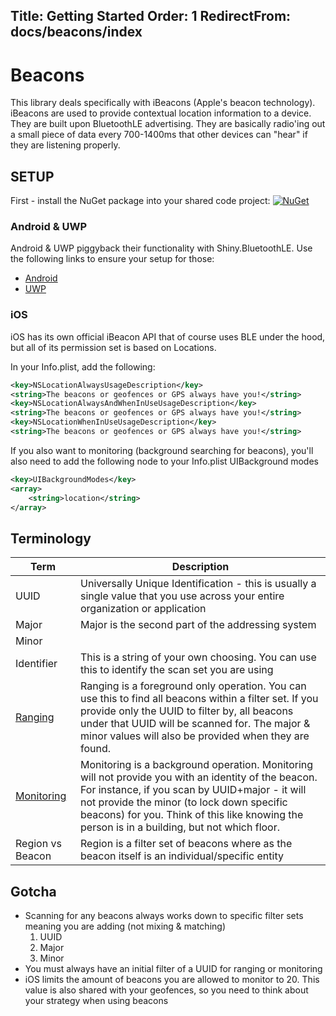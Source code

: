 Title: Getting Started
Order: 1
RedirectFrom: docs/beacons/index
---

# Beacons

This library deals specifically with iBeacons (Apple's beacon technology).  iBeacons are used to provide contextual location information to a device.  They are built upon BluetoothLE advertising.  They are basically radio'ing out a small piece of data every 700-1400ms that other devices can "hear" if they are listening properly. 

## SETUP

First - install the NuGet package into your shared code project: [![NuGet](https://img.shields.io/nuget/v/Shiny.Beacons.svg?maxAge=2592000)](https://www.nuget.org/packages/Shiny.Beacons/)

### Android & UWP
Android & UWP piggyback their functionality with Shiny.BluetoothLE.  Use the following links to ensure your setup for those:
* [Android](/docs/ble/platforms/android)
* [UWP](/docs/ble/platforms/uwp)

### iOS

iOS has its own official iBeacon API that of course uses BLE under the hood, but all of its permission set is based on Locations.  

In your Info.plist, add the following:

```xml
<key>NSLocationAlwaysUsageDescription</key>
<string>The beacons or geofences or GPS always have you!</string>
<key>NSLocationAlwaysAndWhenInUseUsageDescription</key>
<string>The beacons or geofences or GPS always have you!</string>
<key>NSLocationWhenInUseUsageDescription</key>
<string>The beacons or geofences or GPS always have you!</string>
```

If you also want to monitoring (background searching for beacons), you'll also need to add the following node to your Info.plist UIBackground modes

```xml
<key>UIBackgroundModes</key>
<array>
    <string>location</string>
</array>
```

## Terminology
|Term|Description|
|----|-----------|
|UUID|Universally Unique Identification - this is usually a single value that you use across your entire organization or application
|Major|Major is the second part of the addressing system
|Minor|
|Identifier|This is a string of your own choosing.  You can use this to identify the scan set you are using
|[Ranging](ranging)|Ranging is a foreground only operation.  You can use this to find all beacons within a filter set.  If you provide only the UUID to filter by, all beacons under that UUID will be scanned for.  The major & minor values will also be provided when they are found.
|[Monitoring](monitoring)|Monitoring is a background operation.  Monitoring will not provide you with an identity of the beacon.  For instance, if you scan by UUID+major - it will not provide the minor (to lock down specific beacons) for you.  Think of this like knowing the person is in a building, but not which floor.
|Region vs Beacon|Region is a filter set of beacons where as the beacon itself is an individual/specific entity

## Gotcha
* Scanning for any beacons always works down to specific filter sets meaning you are adding (not mixing & matching)
    1. UUID
    2. Major
    3. Minor
* You must always have an initial filter of a UUID for ranging or monitoring
* iOS limits the amount of beacons you are allowed to monitor to 20.  This value is also shared with your geofences, so you need to think about your strategy when using beacons